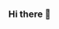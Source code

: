 ### Hi there 👋

<!--
**LeandroAmayia/LeandroAmayia** is a ✨ _special_ ✨ repository because its `README.md` (this file) appears on your GitHub profile.

Hi, my name is Amaya Leandro and I am learning a little more every day.
